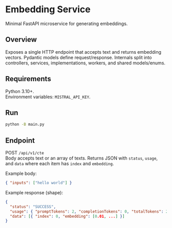 # Embedding Service

Minimal FastAPI microservice for generating  embeddings.

## Overview
Exposes a single HTTP endpoint that accepts text and returns embedding vectors. Pydantic models define request/response. Internals split into controllers, services, implementations, workers, and shared models/enums.


## Requirements
Python 3.10+.  
Environment variables: `MISTRAL_API_KEY`.


## Run
```bash
python -B main.py
```

## Endpoint
POST `/api/v1/cte`  
Body accepts text or an array of texts. Returns JSON with `status`, `usage`, and `data` where each item has `index` and `embedding`.

Example body:
```json
{ "inputs": ["hello world"] }
```

Example response (shape):
```json
{
  "status": "SUCCESS",
  "usage": { "promptTokens": 2, "completionTokens": 0, "totalTokens": 2 },
  "data": [{ "index": 0, "embedding": [0.01, ...] }]
}
```
